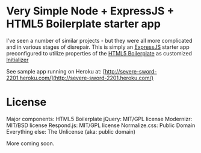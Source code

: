 # Very Simple Node + ExpressJS + HTML5 Boilerplate starter app 

I've seen a number of similar projects - but they were all more complicated and in various stages of disrepair.
This is simply an [ExpressJS](http://expressjs.com/) starter app preconfigured to utilize properties of the [HTML5 Boilerplate](http://html5boilerplate.com/) as customized [Initializer](http://www.initializr.com/) 

See sample app running on Heroku at: [http://severe-sword-2201.heroku.com/](http://severe-sword-2201.heroku.com/)

# License

Major components:
HTML5 Boilerplate
jQuery: MIT/GPL license
Modernizr: MIT/BSD license
Respond.js: MIT/GPL license
Normalize.css: Public Domain
Everything else: The Unlicense (aka: public domain)

More coming soon.